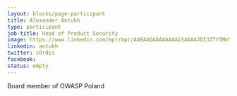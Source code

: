 ```yaml
---
layout: blocks/page-participant
title: Alexander Antukh
type: participant
job-title: Head of Product Security
image: https://www.linkedin.com/mpr/mpr/AAEAAQAAAAAAAAiSAAAAJDI3ZTY5MmYzLTI1ZDktNDViNy05YTc2LTJkM2YyNTU4YTg2NQ.jpg
linkedin: antukh
twitter: c0rdis
facebook:
status: empty
---
```

Board member of OWASP Poland
